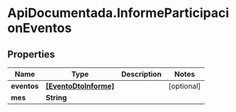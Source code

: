 # ApiDocumentada.InformeParticipacionEventos

## Properties

Name | Type | Description | Notes
------------ | ------------- | ------------- | -------------
**eventos** | [**[EventoDtoInforme]**](EventoDtoInforme.md) |  | [optional] 
**mes** | **String** |  | 


